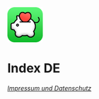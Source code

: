 <img src="../assets/appIconRounded.png" alt="PigMe. app icon" width="80"/>

# Index DE

###### [Impressum und Datenschutz](https://pigme-app.github.io/de/legal/)
